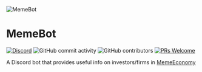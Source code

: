 ![MemeBot](https://b.thumbs.redditmedia.com/aRUO-zIbXgMTDVJOcxKjY8P6rGkakMdyVXn4k1VN-Mk.png)
# MemeBot

[![Discord](https://img.shields.io/discord/563439683309142016.svg?color=%237289da&label=discord)](https://discord.gg/HpNxdcY)
![GitHub commit activity](https://img.shields.io/github/commit-activity/w/thomasvt1/MemeCord.svg?style=popout)
![GitHub contributors](https://img.shields.io/github/contributors/thomasvt1/MemeCord.svg?style=popout)
[![PRs Welcome](https://img.shields.io/badge/PRs-welcome-brightgreen.svg?style=flat-square)](http://makeapullrequest.com) 

A Discord bot that provides useful info on investors/firms in [MemeEconomy](https://reddit.com/r/MemeEconomy)

